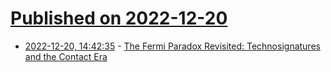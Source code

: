 # [Published on 2022-12-20](index.md)

* [2022-12-20, 14:42:35](https://news.ycombinator.com/item?id=34066527) - [The Fermi Paradox Revisited: Technosignatures and the Contact Era](https://arxiv.org/abs/2211.16505)
